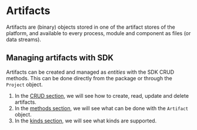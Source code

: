 # Artifacts

Artifacts are (binary) objects stored in one of the artifact stores of the platform, and available to every process, module and component as files (or data streams).

## Managing artifacts with SDK

Artifacts can be created and managed as *entities* with the SDK CRUD methods. This can be done directly from the package or through the `Project` object.

1. In the [CRUD section](./crud.md), we will see how to create, read, update and delete artifacts.
2. In the [methods section](./methods.md), we will see what can be done with the `Artifact` object.
3. In the [kinds section](./kinds.md), we will see what kinds are supported.
